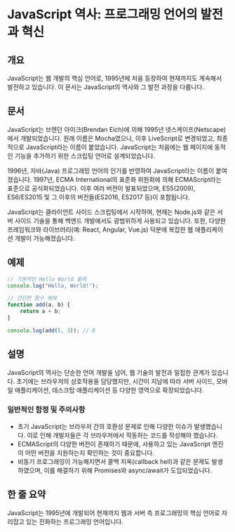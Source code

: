 <!--
Meta Description: # JavaScript 역사: 프로그래밍 언어의 발전과 혁신 ## 개요 JavaScript는 웹 개발의 핵심 언어로, 1995년에 처음 등장하여 현재까지도 계속해서 발전하고 있습니다. 이 문서는 JavaScript의 역사와 그 발전 과정을 다룹니다. ## 문서 Java...
Meta Keywords: javascript는, 다양한, javascript, 프로그래밍, 언어로
-->

# JavaScript 역사: 프로그래밍 언어의 발전과 혁신

## 개요
JavaScript는 웹 개발의 핵심 언어로, 1995년에 처음 등장하여 현재까지도 계속해서 발전하고 있습니다. 이 문서는 JavaScript의 역사와 그 발전 과정을 다룹니다.

## 문서
JavaScript는 브렌던 아이크(Brendan Eich)에 의해 1995년 넷스케이프(Netscape)에서 개발되었습니다. 원래 이름은 Mocha였으나, 이후 LiveScript로 변경되었고, 최종적으로 JavaScript라는 이름이 붙었습니다. JavaScript는 처음에는 웹 페이지에 동적인 기능을 추가하기 위한 스크립팅 언어로 설계되었습니다. 

1996년, 자바(Java) 프로그래밍 언어의 인기를 반영하여 JavaScript라는 이름이 붙여졌습니다. 1997년, ECMA International의 표준화 위원회에 의해 ECMAScript라는 표준으로 공식화되었습니다. 이후 여러 버전이 발표되었으며, ES5(2009), ES6/ES2015 및 그 이후의 버전들(ES2016, ES2017 등)이 포함됩니다.

JavaScript는 클라이언트 사이드 스크립팅에서 시작하여, 현재는 Node.js와 같은 서버 사이드 기술을 통해 백엔드 개발에서도 광범위하게 사용되고 있습니다. 또한, 다양한 프레임워크와 라이브러리(예: React, Angular, Vue.js) 덕분에 복잡한 웹 애플리케이션 개발이 가능해졌습니다.

## 예제
```javascript
// 기본적인 Hello World 출력
console.log("Hello, World!");

// 간단한 함수 예제
function add(a, b) {
    return a + b;
}

console.log(add(5, 3)); // 8
```

## 설명
JavaScript의 역사는 단순한 언어 개발을 넘어, 웹 기술의 발전과 밀접한 관계가 있습니다. 초기에는 브라우저의 상호작용을 담당했지만, 시간이 지남에 따라 서버 사이드, 모바일 애플리케이션, 데스크탑 애플리케이션 등 다양한 영역으로 확장되었습니다. 

### 일반적인 함정 및 주의사항
- 초기 JavaScript는 브라우저 간의 호환성 문제로 인해 다양한 이슈가 발생했습니다. 이로 인해 개발자들은 각 브라우저에서 작동하는 코드를 작성해야 했습니다.
- ECMAScript의 다양한 버전이 존재하기 때문에, 사용하고 있는 JavaScript 엔진이 어떤 버전을 지원하는지 확인하는 것이 중요합니다.
- 비동기 프로그래밍이 가능해지면서 콜백 지옥(callback hell)과 같은 문제도 발생하였으며, 이를 해결하기 위해 Promises와 async/await가 도입되었습니다.

## 한 줄 요약
JavaScript는 1995년에 개발되어 현재까지 웹과 서버 측 프로그래밍의 핵심 언어로 자리잡고 있는 진화하는 프로그래밍 언어입니다.